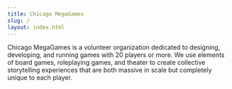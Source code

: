 ```yaml
---
title: Chicago MegaGames
slug: /
layout: index.html
---
```


Chicago MegaGames is a volunteer organization dedicated to designing, developing, and running games with 20 players or more.
We use elements of board games, roleplaying games, and theater to create collective storytelling experiences that are both massive in scale but completely unique to each player.
